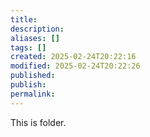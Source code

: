 ```yaml
---
title: 
description: 
aliases: []
tags: []
created: 2025-02-24T20:22:16
modified: 2025-02-24T20:22:26
published: 
publish: 
permalink:
---
```

This is folder.
